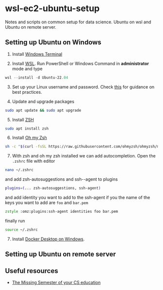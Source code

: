 # wsl-ec2-ubuntu-setup

Notes and scripts on common setup for data science. Ubuntu on wsl and Ubuntu on remote server.

## Setting up Ubuntu on Windows
1. Install [Windows Terminal](https://learn.microsoft.com/en-us/windows/terminal/install)

2. Install [WSL](https://learn.microsoft.com/en-us/windows/wsl/install). Run PowerShell or Windows Command in <b>administrator</b> mode and type
```PowerShell
wsl --install -d Ubuntu-22.04
```
3. Set up your Linux username and password. Check [this](https://learn.microsoft.com/en-us/windows/wsl/setup/environment) for guidance on best practices.

4. Update and upgrade packages
```Bash
sudo apt update && sudo apt upgrade
```
5. Install [ZSH](https://github.com/ohmyzsh/ohmyzsh/wiki/Installing-ZSH)
```Bash
sudo apt install zsh
```
6. Install [Oh my Zsh](https://github.com/ohmyzsh/ohmyzsh)
```Bash
sh -c "$(curl -fsSL https://raw.githubusercontent.com/ohmyzsh/ohmyzsh/master/tools/install.sh)"
```
7. With zsh and oh my zsh installed we can add autocompletion. Open the `.zshrc` file with editor
```zsh
nano ~/.zshrc
```
and add zsh-autosuggestions and ssh--agent to plugins
```zsh
plugins=(... zsh-autosuggestions, ssh-agent)
```
and add identity you want to add to the ssh-agent if you the name of the keys you want to add are `foo` and `bar.pem`
```zsh
zstyle :omz:plugins:ssh-agent identities foo bar.pem
```
finally run 
```zsh
source ~/.zshrc
```

7. Install [Docker Desktop on Windows](https://docs.docker.com/desktop/install/windows-install/).


## Setting up Ubuntu on remote server

## Useful resources
* [The Missing Semester of your CS education](https://missing.csail.mit.edu/)